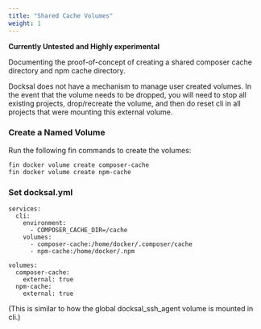 ```yaml
---
title: "Shared Cache Volumes"
weight: 1
---
```


**Currently Untested and Highly experimental**

Documenting the proof-of-concept of creating a shared composer cache directory and npm cache directory.

Docksal does not have a mechanism to manage user created volumes. In the event that the volume needs to be dropped, you 
will need to stop all existing projects, drop/recreate the volume, and then do reset cli in all projects that were mounting 
this external volume.

### Create a Named Volume

Run the following fin commands to create the volumes:

```
fin docker volume create composer-cache
fin docker volume create npm-cache
```

### Set docksal.yml


```
services:
  cli:
    environment:
      - COMPOSER_CACHE_DIR=/cache
    volumes:
      - composer-cache:/home/docker/.composer/cache
      - npm-cache:/home/docker/.npm

volumes:
  composer-cache:
    external: true
  npm-cache:
    external: true
```

(This is similar to how the global docksal_ssh_agent volume is mounted in cli.)
